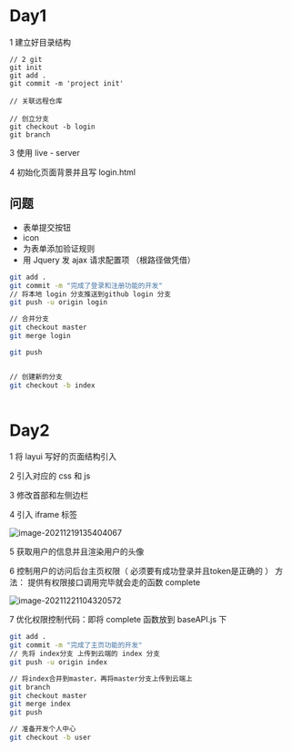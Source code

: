 # Day1

1 建立好目录结构

```shell
// 2 git 
git init
git add .
git commit -m 'project init'

// 关联远程仓库

// 创立分支
git checkout -b login
git branch
```

3 使用 live - server

4 初始化页面背景并且写 login.html 

## 问题

* 表单提交按钮 
* icon
* 为表单添加验证规则
* 用 Jquery 发 ajax 请求配置项 （根路径做凭借）

```bash
git add .
git commit -m "完成了登录和注册功能的开发"
// 将本地 login 分支推送到github login 分支
git push -u origin login

// 合并分支
git checkout master
git merge login

git push


// 创建新的分支
git checkout -b index
  
```

# Day2

1 将 layui 写好的页面结构引入

2 引入对应的 css 和 js

3 修改首部和左侧边栏

4 引入 iframe 标签

![image-20211219135404067](C:\Users\Chen\AppData\Roaming\Typora\typora-user-images\image-20211219135404067.png)

5 获取用户的信息并且渲染用户的头像

6 控制用户的访问后台主页权限（ 必须要有成功登录并且token是正确的 ）   方法： 提供有权限接口调用完毕就会走的函数 complete

![image-20211221104320572](C:\Users\Chen\AppData\Roaming\Typora\typora-user-images\image-20211221104320572.png)

7 优化权限控制代码：即将 complete 函数放到 baseAPI.js 下

```bash
git add .
git commit -m "完成了主页功能的开发"
// 先将 index分支 上传到云端的 index 分支
git push -u origin index

// 将index合并到master，再将master分支上传到云端上
git branch
git checkout master
git merge index
git push

// 准备开发个人中心
git checkout -b user
```

